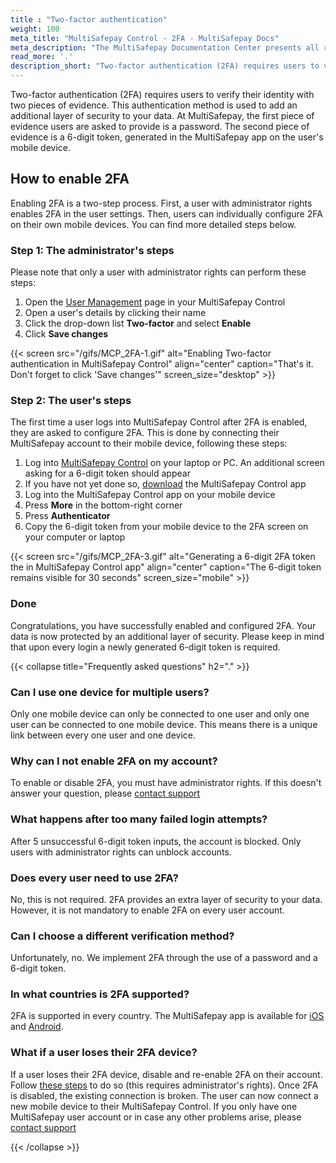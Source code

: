 ```yaml
---
title : "Two-factor authentication"
weight: 100
meta_title: "MultiSafepay Control - 2FA - MultiSafepay Docs"
meta_description: "The MultiSafepay Documentation Center presents all relevant information about our Plugins and API. You can also find support pages for payment methods, tools and general questions as well as the contact details of our Support and Integration Teams."
read_more: '.'
description_short: "Two-factor authentication (2FA) requires users to verify their identity with two pieces of evidence. This authentication method is used to add an additional layer of security to your data. At MultiSafepay, the first piece of evidence users are asked to provide is a password. The second piece of evidence is a 6-digit token, generated in the MultiSafepay app on the user's mobile device."
---
```


Two-factor authentication (2FA) requires users to verify their identity with two pieces of evidence. This authentication method is used to add an additional layer of security to your data. At MultiSafepay, the first piece of evidence users are asked to provide is a password. The second piece of evidence is a 6-digit token, generated in the MultiSafepay app on the user's mobile device.

## How to enable 2FA
Enabling 2FA is a two-step process. First, a user with administrator rights enables 2FA in the user settings. Then, users can individually configure 2FA on their own mobile devices. You can find more detailed steps below.

### Step 1: The administrator's steps
Please note that only a user with administrator rights can perform these steps:  

1. Open the [User Management](https://merchant.multisafepay.com/user-management) page in your MultiSafepay Control
2. Open a user's details by clicking their name
3. Click the drop-down list **Two-factor** and select **Enable**
4. Click **Save changes**

{{< screen src="/gifs/MCP_2FA-1.gif" alt="Enabling Two-factor authentication in MultiSafepay Control" align="center" caption="That's it. Don't forget to click 'Save changes'" screen_size="desktop" >}}

### Step 2: The user's steps
The first time a user logs into MultiSafepay Control after 2FA is enabled, they are asked to configure 2FA. This is done by connecting their MultiSafepay account to their mobile device, following these steps:

1. Log into [MultiSafepay Control](https://merchant.multisafepay.com) on your laptop or PC. An additional screen asking for a 6-digit token should appear
2. If you have not yet done so, [download](https://docs.multisafepay.com/tools/multisafepay-control-app/how-to-download-the-app) the MultiSafepay Control app 
3. Log into the MultiSafepay Control app on your mobile device
4. Press **More** in the bottom-right corner
5. Press **Authenticator**
6. Copy the 6-digit token from your mobile device to the 2FA screen on your computer or laptop

{{< screen src="/gifs/MCP_2FA-3.gif" alt="Generating a 6-digit 2FA token the in MultiSafepay Control app" align="center" caption="The 6-digit token remains visible for 30 seconds" screen_size="mobile" >}}

### Done
Congratulations, you have successfully enabled and configured 2FA. Your data is now protected by an additional layer of security.
Please keep in mind that upon every login a newly generated 6-digit token is required.

{{< collapse title="Frequently asked questions" h2="." >}}

### Can I use one device for multiple users?
Only one mobile device can only be connected to one user and only one user can be connected to one mobile device. This means there is a unique link between every one user and one device.

### Why can I not enable 2FA on my account?
To enable or disable 2FA, you must have administrator rights. If this doesn't answer your question, please [contact support](mailto:support@multisafepay.com)

### What happens after too many failed login attempts?
After 5 unsuccessful 6-digit token inputs, the account is blocked. Only users with administrator rights can unblock accounts. 

### Does every user need to use 2FA?
No, this is not required. 2FA provides an extra layer of security to your data. However, it is not mandatory to enable 2FA on every user account.

### Can I choose a different verification method?
Unfortunately, no. We implement 2FA through the use of a password and a 6-digit token. 

### In what countries is 2FA supported?
2FA is supported in every country. The MultiSafepay app is available for [iOS](https://apps.apple.com/nl/app/multisafepay-control/id929955963) and [Android](https://play.google.com/store/apps/details?id=com.multisafepay.control).

### What if a user loses their 2FA device?
If a user loses their 2FA device, disable and re-enable 2FA on their account. Follow [these steps](#how-to-enable-2fa) to do so (this requires administrator's rights). Once 2FA is disabled, the existing connection is broken. The user can now connect a new mobile device to their MultiSafepay Control. If you only have one MultiSafepay user account or in case any other problems arise, please [contact support](mailto:support@multisafepay.com)

{{< /collapse >}}

